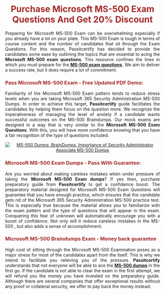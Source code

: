 <meta CHARSET="UTF-8"/>
<h1 style="color:brown;text-align:center;">Purchase Microsoft MS-500 Exam Questions And Get 20% Discount</h1>

<p style="text-align:justify">Preparing for Microsoft  MS-500 Exam can be overwhelming especially if you already have a lot on your plate. This MS-500 Exam is tough in terms of course content and the number of candidates that sit through the Exam Questions. For this reason, Passitcertify has decided to provide the candidates some ease by outlining the topics that are essential to acing the <strong>Microsoft MS-500 exam questions</strong>. This resource confines the lines in which you must prepare for the <a href="https://www.passitcertify.com/microsoft/ms-500-questions.html"><strong> MS-500 exam questions</strong></a>. We aim to deliver a success rate, but it does require a lot of commitment.</p>

<h3 style="color:brown;text-align:left;">Pass Microsoft MS-500 Exam - Free Updated PDF Demo:</h3>

<p style="text-align:justify">Familiarity of the Microsoft MS-500 Exam pattern tends to reduce stress levels when you are taking Microsoft 365 Security Administration MS-500 Dumps. In order to achieve this target, <strong>Passitcertify</strong> guide facilitates the candidates by helping them focus on the question more. We recognize the imperativeness of managing the level of anxiety if a candidate wants successful outcomes on the MS-500 Braindumps. Our mock exams are designed in a way that is very similar to the <strong>Microsoft MS-500 Exam Questions</strong>. With this, you will have more confidence knowing that you have a fair recognition of the type of questions included.</p>

<p style="text-align: center;"><a href="https://www.passitcertify.com/microsoft/ms-500-questions.html" rel="NOFOLLOW"><img alt="MS-500 Dumps, BrainDumps, Importance of Security Administrator Associate MS-500 Dumps" src="https://bit.ly/2ToUvun" /></a></p>

<h3 style="color:brown;text-align:left;">Microsoft MS-500 Exam Dumps - Pass With Guarantee:</h3>

<p style="text-align:justify">Are you worried about making careless mistakes when under pressure of taking the <strong>Microsoft MS-500 Exam dumps</strong>? If yes then, purchase preparatory guide from <strong>Passitcertify</strong> to get a confidence boost. The preparatory material designed for Microsoft MS-500 Exam Questions will guarantee that you have enough practice, which ensures that the candidate gets rid of the Microsoft 365 Security Administration MS-500 practice test. This is especially true because the material allows you to familiarize with the exam pattern and the type of questions that will appear in the exam. Conquering this fear of unknown will automatically encourage you with a boost of confidence. Not only will it reduce careless mistakes in the MS-500 , but also adds a sense of accomplishment.</p>

<h3 style="color:brown;text-align:left;">Microsoft MS-500 Braindumps Exam - Money back guarantee</h3>

<p style="text-align:justify">High cost of sitting through the Microsoft MS-500 Examination poses as a major stress for most of the candidates apart from the  itself. This is why we intend to facilitate you relieving you of the pressure. <strong>Passitcertify</strong> understands that not everyone will be able to ace the <strong><a href="https://www.passitcertify.com/microsoft/ms-500-questions.html">MS-500 dumps</a></strong> in the first go. If the candidate is not able to clear the exam in the first attempt, we will refund you the money you have invested on the preparatory guide. Although there are several companies that offer exceptional results without any proof or collateral security, we offer to pay back the money instead.</p>
